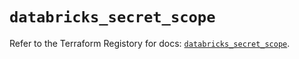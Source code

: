 # `databricks_secret_scope`

Refer to the Terraform Registory for docs: [`databricks_secret_scope`](https://registry.terraform.io/providers/databricks/databricks/1.31.1/docs/resources/secret_scope).
